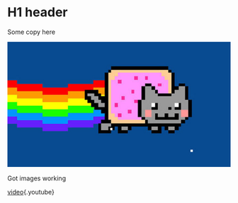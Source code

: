 <!-- TITLE: ihax.it wiki -->
<!-- SUBTITLE: A test wiki -->

# H1 header
Some copy here


![Nyan Cat 01 625 X 450](/uploads/img/nyan-cat-01-625-x-450.jpg "Nyan Cat 01 625 X 450")

Got images working


[video](https://www.youtube.com/watch?v=8SQnSUtQbcE){.youtube}


